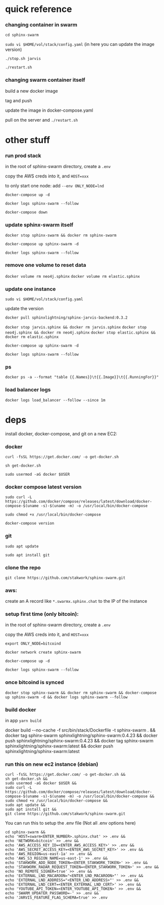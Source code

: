 # quick reference

### changing container in swarm

`cd sphinx-swarm`

`sudo vi $HOME/vol/stack/config.yaml` (in here you can update the image version)

`./stop.sh jarvis`

`./restart.sh`

### changing swarm container itself

build a new docker image

tag and push

update the image in docker-compose.yaml

pull on the server and `./restart.sh`

# other stuff

### run prod stack

in the root of sphinx-swarm directory, create a `.env`

copy the AWS creds into it, and `HOST=xxx`

to only start one node:
add `--env ONLY_NODE=lnd`

`docker-compose up -d`

`docker logs sphinx-swarm --follow`

`docker-compose down`

### update sphinx-swarm itself

`docker stop sphinx-swarm && docker rm sphinx-swarm`

`docker-compose up sphinx-swarm -d`

`docker logs sphinx-swarm --follow`

### remove one volume to reset data

`docker volume rm neo4j.sphinx`
`docker volume rm elastic.sphinx`

### update one instance

`sudo vi $HOME/vol/stack/config.yaml`

update the version

`docker pull sphinxlightning/sphinx-jarvis-backend:0.3.2`

`docker stop jarvis.sphinx && docker rm jarvis.sphinx`
`docker stop neo4j.sphinx && docker rm neo4j.sphinx`
`docker stop elastic.sphinx && docker rm elastic.sphinx`

`docker-compose up sphinx-swarm -d`

`docker logs sphinx-swarm --follow`

### ps

`docker ps -a --format "table {{.Names}}\t{{.Image}}\t{{.RunningFor}}"`

### load balancer logs

`docker logs load_balancer --follow --since 1m`

# deps

install docker, docker-compose, and git on a new EC2:

### docker

`curl -fsSL https://get.docker.com/ -o get-docker.sh`

`sh get-docker.sh`

`sudo usermod -aG docker $USER`

### docker compose latest version

`sudo curl -L https://github.com/docker/compose/releases/latest/download/docker-compose-$(uname -s)-$(uname -m) -o /usr/local/bin/docker-compose`

`sudo chmod +x /usr/local/bin/docker-compose`

`docker-compose version`

### git

`sudo apt update`

`sudo apt install git`

### clone the repo

`git clone https://github.com/stakwork/sphinx-swarm.git`

### aws:

create an A record like `*.swarmx.sphinx.chat` to the IP of the instance

### setup first time (only bitcoin):

in the root of sphinx-swarm directory, create a `.env`

copy the AWS creds into it, and `HOST=xxx`

`export ONLY_NODE=bitcoind`

`docker network create sphinx-swarm`

`docker-compose up -d`

`docker logs sphinx-swarm --follow`

### once bitcoind is synced

`docker stop sphinx-swarm && docker rm sphinx-swarm && docker-compose up sphinx-swarm -d && docker logs sphinx-swarm --follow`

### build docker

in app `yarn build`

docker build --no-cache -f src/bin/stack/Dockerfile -t sphinx-swarm . &&
docker tag sphinx-swarm sphinxlightning/sphinx-swarm:0.4.23 &&
docker push sphinxlightning/sphinx-swarm:0.4.23 &&
docker tag sphinx-swarm sphinxlightning/sphinx-swarm:latest &&
docker push sphinxlightning/sphinx-swarm:latest


### run this on new ec2 instance (debian)
```
curl -fsSL https://get.docker.com/ -o get-docker.sh &&
sh get-docker.sh &&
sudo usermod -aG docker $USER &&
sudo curl -L https://github.com/docker/compose/releases/latest/download/docker-compose-$(uname -s)-$(uname -m) -o /usr/local/bin/docker-compose &&
sudo chmod +x /usr/local/bin/docker-compose &&
sudo apt update &&
sudo apt install git &&
git clone https://github.com/stakwork/sphinx-swarm.git
```

You can run this to setup the .env file (Not all .env options here)
```
cd sphinx-swarm &&
echo 'HOST=swarm<ENTER_NUMBER>.sphinx.chat' >> .env &&
echo 'NETWORK=bitcoin' >> .env &&
echo 'AWS_ACCESS_KEY_ID=<ENTER_AWS_ACCESS_KEY>' >> .env &&
echo 'AWS_SECRET_ACCESS_KEY=<ENTER_AWS_SECRET_KEY>' >> .env &&
echo 'AWS_REGION=us-east-1a' >> .env &&
echo 'AWS_S3_REGION_NAME=us-east-1' >> .env &&
echo 'STAKWORK_ADD_NODE_TOKEN=<ENTER_STAKWORK_TOKEN>' >> .env &&
echo 'STAKWORK_RADAR_REQUEST_TOKEN=<ENTER_STAKWORK_TOKEN>' >> .env &&
echo 'NO_REMOTE_SIGNER=true' >> .env && 
echo 'EXTERNAL_LND_MACAROON="<ENTER_LND_MACAROON>"' >> .env && 
echo 'EXTERNAL_LND_ADDRESS="<ENTER_LND_ADDRESS>"' >> .env && 
echo 'EXTERNAL_LND_CERT=<ENTER_EXTERNAL_LND_CERT>' >> .env && 
echo 'YOUTUBE_API_TOKEN=<ENTER_YOUTUBE_API_TOKEN>' >> .env && 
echo 'SWARM_UPDATER_PASSWORD=-' >> .env && 
echo 'JARVIS_FEATURE_FLAG_SCHEMA=true' >> .env
```
